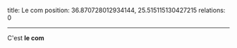 title: Le com
position: 36.870728012934144, 25.515115130427215
relations: 0

---






C'est **le com**